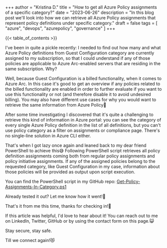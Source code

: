 +++
author = "Kristina D."
title = "How to get all Azure Policy assignments of a specific category?"
date = "2023-06-26"
description = "In this blog post we'll look into how we can retrieve all Azure Policy assignments that represent policy definitions under specific category."
draft = false
tags = [
    "azure",
    "devops",
    "azurepolicy",
    "governance"
]
+++

{{< table_of_contents >}}

I've been in quite a pickle recently: I needed to find out how many and what Azure Policy definitions from Guest Configuration category are currently assigned to my subscription, so that I could understand if any of those policies are applicable to Azure Arc-enabled servers that are residing in the same subscription. Why? 

Well, because Guest Configuration is a billed functionality, when it comes to Azure Arc. In this case it's good to get an overview if any policies related to the billed functionality are enabled in order to further evaluate if you want to use this functionality or not (and therefore disable it to avoid undesired billing). You may also have different use cases for why you would want to retrieve the same information from Azure Policy🧐

After some time investigating I discovered that it's quite a challenging to retrieve this kind of information in Azure portal: you can see the category of every single Azure Policy definition in the list of all definitions, but you can't use policy category as a filter on assignments or compliance page. There's no single-line solution in Azure CLI either. 

That's when I got lazy once again and leaned back to my dear friend PowerShell to achieve this😅 Following PowerShell script retrieves all policy definition assignments coming both from regular policy assignments and policy initiative assignments. If any of the assigned policies belong to the requested category, like Guest Configuration in my case, information about those policies will be provided as output upon script execution.

You can find the PowerShell script in my GitHub repo: [Get-Policy-Assignments-In-Category.ps1](https://github.com/guidemetothemoon/div-dev-resources/blob/main/scripts/azure-policy/Get-Policy-Assignments-In-Category.ps1)

Already tested it out? Let me know how it went!🤗

That's it from me this time, thanks for checking in!💖

If this article was helpful, I'd love to hear about it! You can reach out to me on LinkedIn, Twitter, GitHub or by using the contact form on this page.😺

Stay secure, stay safe.

Till we connect again!😻